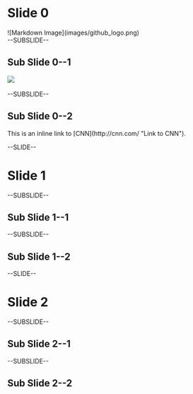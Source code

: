<!------------------------------------------------------------>
<!-- Topic: xxx -->

<h1>Slide 0</h1>
![Markdown Image](images/github_logo.png)
 <section data-background="images/bg-stars.jpg"></section>
--SUBSLIDE--

<h2>Sub Slide 0--1</h2>
<img src="images/intro.png" style="max-height: 450px;">

--SUBSLIDE--

<h2>Sub Slide 0--2</h2>
This is an inline link to [CNN](http://cnn.com/ "Link to CNN").

<!------------------------------------------------------------>
--SLIDE--
<!-- Topic: yyy -->

<h1>Slide 1</h1>

--SUBSLIDE--

<h2>Sub Slide 1--1</h2>

--SUBSLIDE--

<h2>Sub Slide 1--2</h2>

<!------------------------------------------------------------>
--SLIDE--
<!-- Topic: zzz -->

<h1>Slide 2</h1>

--SUBSLIDE--

<h2>Sub Slide 2--1</h2>

--SUBSLIDE--

<h2>Sub Slide 2--2</h2>
